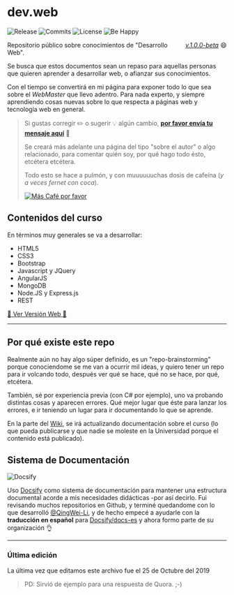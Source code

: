 # dev.web
![Release](https://badgen.net/github/release/sidval/dev.web) ![Commits](https://badgen.net/github/commits/sidval/dev.web) ![License](https://badgen.net/github/license/sidval/dev.web) ![Be Happy](https://badgen.net/badge/be/happy%20%E2%98%85%E2%98%85%E2%98%85%E2%98%85%E2%98%86/green)<div align="right" style="float:right;"><i><a href="https://github.com/SidVal/dev.web/releases" target="_new">v.1.0.0-beta</a></i> :smile: </div>

Repositorio público sobre conocimientos de "Desarrollo Web".

Se busca que estos documentos sean un repaso para aquellas personas que quieren aprender a desarrollar web, o afianzar sus conocimientos.

Con el tiempo se convertirá en mi página para exponer todo lo que sea sobre el _WebMaster_ que llevo adentro. Para nada experto, y siempre aprendiendo cosas nuevas sobre lo que respecta a páginas web y tecnología web en general.

>Si gustas corregir :pencil2: o sugerir :bulb: algún cambio, [**por favor envía tu mensaje aquí**](https://github.com/SidVal/dev.web/issues/new?assignee=SidVal) :pray:
>
>Se creará más adelante una página del tipo "sobre el autor" o algo relacionado, para comentar quién soy, por qué hago todo ésto, etcétera etcétera.
>
>Todo esto se hace a pulmón, y con muuuuuuchas dosis de cafeína (_y a veces fernet con coca_).
>
>[![Más Café por favor](https://sidval.github.io/SidV/assets/img/cafe.png)](https://ko-fi.com/J3J1MAVL)

## Contenidos del curso

En términos muy generales se va a desarrollar:

* HTML5
* CSS3
* Bootstrap
* Javascript y JQuery
* AngularJS
* MongoDB
* Node.JS y Express.js
* REST

[:rocket: Ver Versión Web :tada:](https://sidval.github.io/dev.web)

***

## Por qué existe este repo

Realmente aún no hay algo súper definido, es un "repo-brainstorming" porque conociendome se me van a ocurrir mil ideas, y quiero tener un repo para ir volcando todo, después ver qué se hace, qué no se hace, por qué, etcétera.

También, sé por experiencia previa (con C# por ejemplo), uno va probando distintas cosas y aparecen errores.
Qué mejor lugar que éste para lanzar los errores, e ir teniendo un lugar para ir documentando lo que se aprende.

En la parte del [Wiki](https://github.com/SidVal/dev.web/wiki), se irá actualizando documentación sobre el curso (lo que pueda publicarse y que nadie se moleste en la Universidad porque el contenido está publicado).

## Sistema de Documentación

![Docsify](https://docsify.js.org/_media/icon.svg)

Uso [Docsify](https://github.com/docsifyjs/docsify#readme) como sistema de documentación para mantener una estructura documental acorde a mis necesidades didácticas -por así decirlo. Fui revisando muchos repositorios en Github, y terminé quedandome con lo que desarrolló [@QingWei-Li](https://github.com/QingWei-Li), y de hecho empecé a ayudarle con la **traducción en español** para [Docsify/docs-es](https://github.com/docsifyjs/docs-es#readme) y ahora formo parte de su organización :ok_hand:

***

### Última edición

La última vez que editamos este archivo fue el 25 de Octubre del 2019

>PD: Sirvió de ejemplo para una respuesta de Quora. ;-) 
